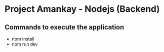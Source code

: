 # Project Amankay - Nodejs (Backend)

## Commands to execute the application
- npm install
- npm run dev
